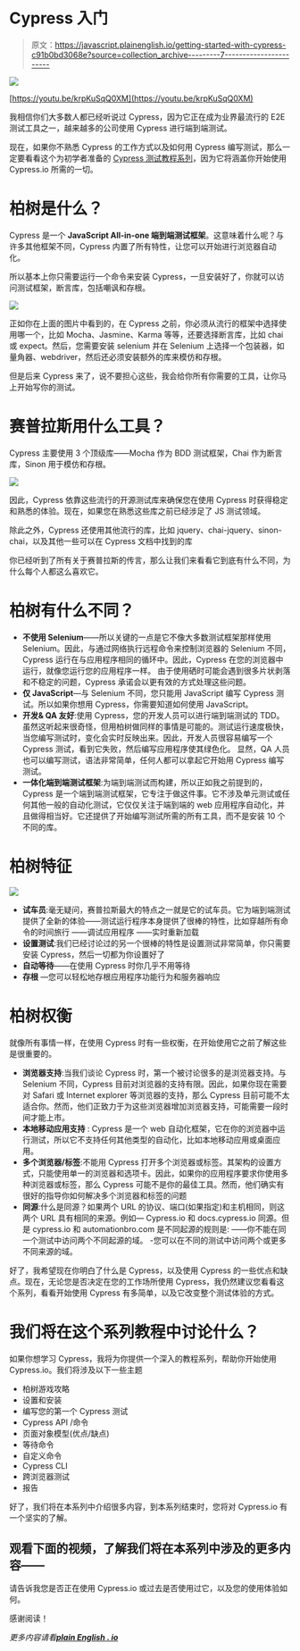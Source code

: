# Cypress 入门

> 原文：<https://javascript.plainenglish.io/getting-started-with-cypress-c91b0bd3068e?source=collection_archive---------7----------------------->

![](img/1e7e3baefcad4a2bfbc6720df67d399d.png)

[https://youtu.be/krpKuSqQ0XM](https://youtu.be/krpKuSqQ0XM)

我相信你们大多数人都已经听说过 Cypress，因为它正在成为业界最流行的 E2E 测试工具之一，越来越多的公司使用 Cypress 进行端到端测试。

现在，如果你不熟悉 Cypress 的工作方式以及如何用 Cypress 编写测试，那么一定要看看这个为初学者准备的 [Cypress 测试教程系列](https://www.youtube.com/watch?v=krpKuSqQ0XM)，因为它将涵盖你开始使用 Cypress.io 所需的一切。

# 柏树是什么？

Cypress 是一个 **JavaScript All-in-one 端到端测试框架**。这意味着什么呢？与许多其他框架不同，Cypress 内置了所有特性，让您可以开始进行浏览器自动化。

所以基本上你只需要运行一个命令来安装 Cypress，一旦安装好了，你就可以访问测试框架，断言库，包括嘲讽和存根。

![](img/b8ec44994c077bf422e9dfb0dc0b5bad.png)

正如你在上面的图片中看到的，在 Cypress 之前，你必须从流行的框架中选择使用哪一个，比如 Mocha、Jasmine、Karma 等等，还要选择断言库，比如 chai 或 expect。然后，您需要安装 selenium 并在 Selenium 上选择一个包装器，如量角器、webdriver，然后还必须安装额外的库来模仿和存根。

但是后来 Cypress 来了，说不要担心这些，我会给你所有你需要的工具，让你马上开始写你的测试。

# 赛普拉斯用什么工具？

Cypress 主要使用 3 个顶级库——Mocha 作为 BDD 测试框架，Chai 作为断言库，Sinon 用于模仿和存根。

![](img/26a2c9595a8c8a2e9282504cc904ab6f.png)

因此，Cypress 依靠这些流行的开源测试库来确保您在使用 Cypress 时获得稳定和熟悉的体验。现在，如果您在熟悉这些库之前已经涉足了 JS 测试领域。

除此之外，Cypress 还使用其他流行的库，比如 jquery、chai-jquery、sinon-chai，以及其他一些可以在 Cypress 文档中找到的库

你已经听到了所有关于赛普拉斯的传言，那么让我们来看看它到底有什么不同，为什么每个人都这么喜欢它。

# 柏树有什么不同？

*   **不使用 Selenium**——所以关键的一点是它不像大多数测试框架那样使用 Selenium。因此，与通过网络执行远程命令来控制浏览器的 Selenium 不同，Cypress 运行在与应用程序相同的循环中。因此，Cypress 在您的浏览器中运行，就像您运行您的应用程序一样。
    由于使用硒时可能会遇到很多片状剥落和不稳定的问题，Cypress 承诺会以更有效的方式处理这些问题。
*   **仅 JavaScript**—与 Selenium 不同，您只能用 JavaScript 编写 Cypress 测试。所以如果你想用 Cypress，你需要知道如何使用 JavaScript。
*   **开发& QA 友好**:使用 Cypress，您的开发人员可以进行端到端测试的 TDD。虽然这听起来很奇怪，但用柏树做同样的事情是可能的。测试运行速度极快，当您编写测试时，变化会实时反映出来。因此，开发人员很容易编写一个 Cypress 测试，看到它失败，然后编写应用程序使其绿色化。
    显然，QA 人员也可以编写测试，语法非常简单，任何人都可以拿起它开始用 Cypress 编写测试。
*   **一体化端到端测试框架**:为端到端测试而构建，所以正如我之前提到的，Cypress 是一个端到端测试框架，它专注于做这件事。它不涉及单元测试或任何其他一般的自动化测试，它仅仅关注于端到端的 web 应用程序自动化，并且做得相当好。它还提供了开始编写测试所需的所有工具，而不是安装 10 个不同的库。

# 柏树特征

![](img/8c0579b6853c7d5c520b49adf23d2d40.png)

*   **试车员**:毫无疑问，赛普拉斯最大的特点之一就是它的试车员。它为端到端测试
    提供了全新的体验——测试运行程序本身提供了很棒的特性，比如穿越所有命令的时间旅行
    ——调试应用程序
    ——实时重新加载
*   **设置测试**:我们已经讨论过的另一个很棒的特性是设置测试非常简单，你只需要安装 Cypress，然后一切都为你设置好了
*   **自动等待**——在使用 Cypress 时你几乎不用等待
*   **存根** —您可以轻松地存根应用程序功能行为和服务器响应

# 柏树权衡

就像所有事情一样，在使用 Cypress 时有一些权衡，在开始使用它之前了解这些是很重要的。

*   **浏览器支持**:当我们谈论 Cypress 时，第一个被讨论很多的是浏览器支持。与 Selenium 不同，Cypress 目前对浏览器的支持有限。因此，如果你现在需要对 Safari 或 Internet explorer 等浏览器的支持，那么 Cypress 目前可能不太适合你。然而，他们正致力于为这些浏览器增加浏览器支持，可能需要一段时间才能上市。
*   **本地移动应用支持** : Cypress 是一个 web 自动化框架，它在你的浏览器中运行测试，所以它不支持任何其他类型的自动化，比如本地移动应用或桌面应用。
*   **多个浏览器/标签**:不能用 Cypress 打开多个浏览器或标签。其架构的设置方式，只能使用单一的浏览器和选项卡。因此，如果你的应用程序要求你使用多种浏览器或标签，那么 Cypress 可能不是你的最佳工具。然而，他们确实有很好的指导你如何解决多个浏览器和标签的问题
*   **同源**:什么是同源？如果两个 URL 的协议、端口(如果指定)和主机相同，则这两个 URL 具有相同的来源。例如— Cypress.io 和 docs.cypress.io 同源。但是 cypress.io 和 automationbro.com 是不同起源的规则是:
    ——你不能在同一个测试中访问两个不同起源的域。
    -您可以在不同的测试中访问两个或更多不同来源的域。

好了，我希望现在你明白了什么是 Cypress，以及使用 Cypress 的一些优点和缺点。现在，无论您是否决定在您的工作场所使用 Cypress，我仍然建议您看看这个系列，看看开始使用 Cypress 有多简单，以及它改变整个测试体验的方式。

# 我们将在这个系列教程中讨论什么？

如果你想学习 Cypress，我将为你提供一个深入的教程系列，帮助你开始使用 Cypress.io。我们将涉及以下一些主题

*   柏树游戏攻略
*   设置和安装
*   编写您的第一个 Cypress 测试
*   Cypress API /命令
*   页面对象模型(优点/缺点)
*   等待命令
*   自定义命令
*   Cypress CLI
*   跨浏览器测试
*   报告

好了，我们将在本系列中介绍很多内容，到本系列结束时，您将对 Cypress.io 有一个坚实的了解。

## 观看下面的视频，了解我们将在本系列中涉及的更多内容——

请告诉我您是否正在使用 Cypress.io 或过去是否使用过它，以及您的使用体验如何。

感谢阅读！

*更多内容请看*[***plain English . io***](https://plainenglish.io/)
